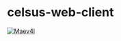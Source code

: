 # celsus-web-client

[![Maev4l](https://circleci.com/gh/Maev4l/celsus-web-client.svg?style=shield)](https://app.circleci.com/pipelines/github/Maev4l/celsus-web-client)

